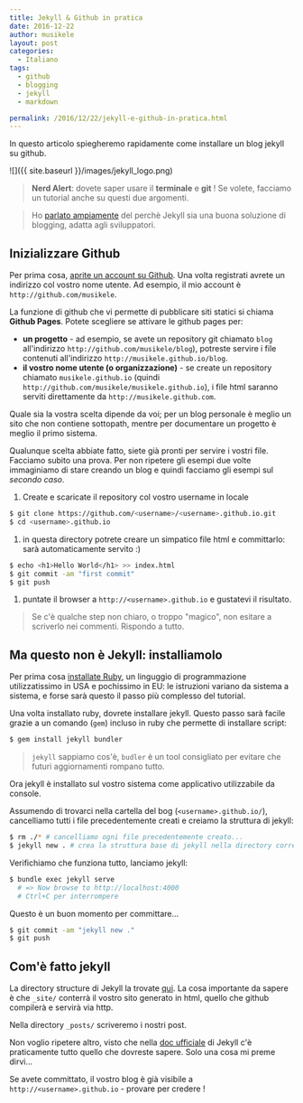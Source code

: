 ```yaml
---
title: Jekyll & Github in pratica
date: 2016-12-22
author: musikele
layout: post
categories:
  - Italiano
tags:
  - github
  - blogging
  - jekyll
  - markdown

permalink: /2016/12/22/jekyll-e-github-in-pratica.html
---
```

In questo articolo spiegheremo rapidamente come installare un blog jekyll su github.

![]({{ site.baseurl }}/images/jekyll_logo.png)

> **Nerd Alert**: dovete saper usare il **terminale** e **git** ! Se volete, facciamo un tutorial anche su questi due argomenti.

> Ho [parlato ampiamente](/2016/12/18/le-tecnologie-che-compongono-un-blog-jekyll.html) del perchè Jekyll sia una buona soluzione di blogging, adatta agli sviluppatori.

## Inizializzare Github

Per prima cosa, [aprite un account su Github](https://github.com/join?source=login). Una volta registrati avrete un indirizzo col vostro nome utente. Ad esempio, il mio account è `http://github.com/musikele`.

La funzione di github che vi permette di pubblicare siti statici si chiama **Github Pages**. Potete scegliere se attivare le github pages per:

*   **un progetto** - ad esempio, se avete un repository git chiamato `blog` all'indirizzo `http://github.com/musikele/blog`), potreste servire i file contenuti all'indirizzo `http://musikele.github.io/blog`.
*   **il vostro nome utente (o organizzazione)** - se create un repository chiamato `musikele.github.io` (quindi `http://github.com/musikele/musikele.github.io`), i file html saranno serviti direttamente da `http://musikele.github.com`.

Quale sia la vostra scelta dipende da voi; per un blog personale è meglio un sito che non contiene sottopath, mentre per documentare un progetto è meglio il primo sistema.

Qualunque scelta abbiate fatto, siete già pronti per servire i vostri file. Facciamo subito una prova. Per non ripetere gli esempi due volte immaginiamo di stare creando un blog e quindi facciamo gli esempi sul _secondo caso_.

1.  Create e scaricate il repository col vostro username in locale

```bash
$ git clone https://github.com/<username>/<username>.github.io.git
$ cd <username>.github.io 
```

1.  in questa directory potrete creare un simpatico file html e committarlo: sarà automaticamente servito :)

```bash
$ echo <h1>Hello World</h1> >> index.html
$ git commit -am "first commit"
$ git push 
```

1.  puntate il browser a `http://<username>.github.io` e gustatevi il risultato.

> Se c'è qualche step non chiaro, o troppo "magico", non esitare a scriverlo nei commenti. Rispondo a tutto.

## Ma questo non è Jekyll: installiamolo

Per prima cosa [installate Ruby](https://www.ruby-lang.org/it/), un linguggio di programmazione utilizzatissimo in USA e pochissimo in EU: le istruzioni variano da sistema a sistema, e forse sarà questo il passo più complesso del tutorial.

Una volta installato ruby, dovrete installare jekyll. Questo passo sarà facile grazie a un comando (`gem`) incluso in ruby che permette di installare script:

```bash
$ gem install jekyll bundler
```

> `jekyll` sappiamo cos'è, `budler` è un tool consigliato per evitare che futuri aggiornamenti rompano tutto.

Ora jekyll è installato sul vostro sistema come applicativo utilizzabile da console.

Assumendo di trovarci nella cartella del bog (`<username>.github.io/`), cancelliamo tutti i file precedentemente creati e creiamo la struttura di jekyll:

```bash
$ rm ./* # cancelliamo ogni file precedentemente creato... 
$ jekyll new . # crea la struttura base di jekyll nella directory corrente 
```

Verifichiamo che funziona tutto, lanciamo jekyll:

```bash
$ bundle exec jekyll serve 
  # => Now browse to http://localhost:4000 
  # Ctrl+C per interrompere 
```

Questo è un buon momento per committare...

```bash
$ git commit -am "jekyll new ."
$ git push
```

## Com'è fatto jekyll

La directory structure di Jekyll la trovate [qui](https://jekyllrb.com/docs/structure/). La cosa importante da sapere è che `_site/` conterrà il vostro sito generato in html, quello che github compilerà e servirà via http.

Nella directory `_posts/` scriveremo i nostri post.

Non voglio ripetere altro, visto che nella [doc ufficiale](https://jekyllrb.com/docs/home/) di Jekyll c'è praticamente tutto quello che dovreste sapere. Solo una cosa mi preme dirvi...

Se avete committato, il vostro blog è già visibile a `http://<username>.github.io` - provare per credere !